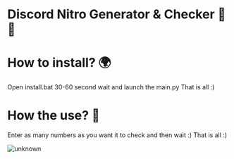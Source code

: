 # Discord Nitro Generator & Checker 🚀🎉

# How to install? 🌍
Open install.bat 30-60 second wait and launch the main.py
That is all :)

# How the use? 🤝
Enter as many numbers as you want it to check and then wait :)
That is all :)



![unknown](https://user-images.githubusercontent.com/105814796/169119402-57a2b1b3-0695-4f04-9f24-3d7bc15dea6c.png)
